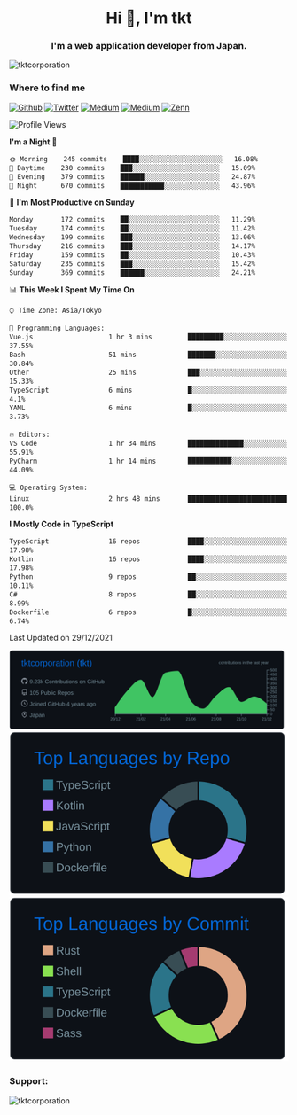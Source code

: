 <h1 align="center">Hi 👋, I'm tkt</h1>
<h3 align="center">I'm a web application developer from Japan.</h3>

<p align="left"> <img src="https://komarev.com/ghpvc/?username=tktcorporation&label=Profile%20views&color=0e75b6&style=flat" alt="tktcorporation" /> </p>

<h3>Where to find me</h3>
<p>
<a href="https://github.com/tktcorporation" target="_blank"><img alt="Github" src="https://img.shields.io/badge/GitHub-%2312100E.svg?&style=for-the-badge&logo=Github&logoColor=white" /></a>
<a href="https://twitter.com/tktcorporation" target="_blank"><img alt="Twitter" src="https://img.shields.io/badge/twitter-%231DA1F2.svg?&style=for-the-badge&logo=twitter&logoColor=white" /></a>
<a href="https://www.linkedin.com/in/tktcorporation" target="_blank"><img alt="Medium" src="https://img.shields.io/badge/linkdin-0a66c2.svg?&style=for-the-badge&logo=linkedin&logoColor=white" /></a>
<a href="https://qiita.com/tktcorporation" target="_blank"><img alt="Medium" src="https://img.shields.io/badge/qiita-55C500.svg?&style=for-the-badge&logo=qiita&logoColor=white" /></a>
<a href="https://zenn.dev/tktcorporation" target="_blank"><img alt="Zenn" src="https://img.shields.io/badge/Zenn-3EA8FF.svg?&style=for-the-badge&logo=Zenn&logoColor=white" /></a>
</p>
  
<!--START_SECTION:waka-->
![Profile Views](http://img.shields.io/badge/Profile%20Views-18-blue)

**I'm a Night 🦉** 

```text
🌞 Morning    245 commits    ████░░░░░░░░░░░░░░░░░░░░░   16.08% 
🌆 Daytime    230 commits    ███░░░░░░░░░░░░░░░░░░░░░░   15.09% 
🌃 Evening    379 commits    ██████░░░░░░░░░░░░░░░░░░░   24.87% 
🌙 Night      670 commits    ███████████░░░░░░░░░░░░░░   43.96%

```
📅 **I'm Most Productive on Sunday** 

```text
Monday       172 commits    ██░░░░░░░░░░░░░░░░░░░░░░░   11.29% 
Tuesday      174 commits    ██░░░░░░░░░░░░░░░░░░░░░░░   11.42% 
Wednesday    199 commits    ███░░░░░░░░░░░░░░░░░░░░░░   13.06% 
Thursday     216 commits    ███░░░░░░░░░░░░░░░░░░░░░░   14.17% 
Friday       159 commits    ██░░░░░░░░░░░░░░░░░░░░░░░   10.43% 
Saturday     235 commits    ███░░░░░░░░░░░░░░░░░░░░░░   15.42% 
Sunday       369 commits    ██████░░░░░░░░░░░░░░░░░░░   24.21%

```


📊 **This Week I Spent My Time On** 

```text
⌚︎ Time Zone: Asia/Tokyo

💬 Programming Languages: 
Vue.js                   1 hr 3 mins         █████████░░░░░░░░░░░░░░░░   37.55% 
Bash                     51 mins             ███████░░░░░░░░░░░░░░░░░░   30.84% 
Other                    25 mins             ███░░░░░░░░░░░░░░░░░░░░░░   15.33% 
TypeScript               6 mins              █░░░░░░░░░░░░░░░░░░░░░░░░   4.1% 
YAML                     6 mins              █░░░░░░░░░░░░░░░░░░░░░░░░   3.73%

🔥 Editors: 
VS Code                  1 hr 34 mins        ██████████████░░░░░░░░░░░   55.91% 
PyCharm                  1 hr 14 mins        ███████████░░░░░░░░░░░░░░   44.09%

💻 Operating System: 
Linux                    2 hrs 48 mins       █████████████████████████   100.0%

```

**I Mostly Code in TypeScript** 

```text
TypeScript               16 repos            ████░░░░░░░░░░░░░░░░░░░░░   17.98% 
Kotlin                   16 repos            ████░░░░░░░░░░░░░░░░░░░░░   17.98% 
Python                   9 repos             ██░░░░░░░░░░░░░░░░░░░░░░░   10.11% 
C#                       8 repos             ██░░░░░░░░░░░░░░░░░░░░░░░   8.99% 
Dockerfile               6 repos             █░░░░░░░░░░░░░░░░░░░░░░░░   6.74%

```



 Last Updated on 29/12/2021
<!--END_SECTION:waka-->

[![](https://raw.githubusercontent.com/tktcorporation/tktcorporation/master/profile-summary-card-output/github_dark/0-profile-details.svg)](https://github.com/vn7n24fzkq/github-profile-summary-cards)
[![](https://raw.githubusercontent.com/tktcorporation/tktcorporation/master/profile-summary-card-output/github_dark/1-repos-per-language.svg)](https://github.com/vn7n24fzkq/github-profile-summary-cards) [![](https://raw.githubusercontent.com/tktcorporation/tktcorporation/master/profile-summary-card-output/github_dark/2-most-commit-language.svg)](https://github.com/vn7n24fzkq/github-profile-summary-cards)

<h3 align="left">Support:</h3>
<p><a href="https://www.buymeacoffee.com/tktcorporation"> <img align="left" src="https://cdn.buymeacoffee.com/buttons/v2/default-yellow.png" height="50" width="210" alt="tktcorporation" /></a></p><br><br>
